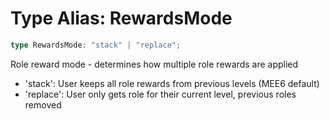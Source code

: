 # Type Alias: RewardsMode

```ts
type RewardsMode: "stack" | "replace";
```

Role reward mode - determines how multiple role rewards are applied

- 'stack': User keeps all role rewards from previous levels (MEE6 default)
- 'replace': User only gets role for their current level, previous roles removed
